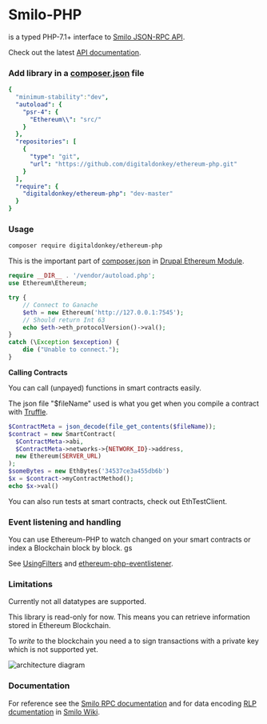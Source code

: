 # Smilo-PHP

is a typed PHP-7.1+ interface to [Smilo JSON-RPC API](https://github.com/Smilo-platform/go-smilo/wiki/JSON-RPC).

Check out the latest [API documentation](http://ethereum-php.org/dev/).

### Add library in a [composer.json](https://getcomposer.org/doc/01-basic-usage.md#composer-json-project-setup) file

```yaml
{
  "minimum-stability":"dev",
  "autoload": {
    "psr-4": {
      "Ethereum\\": "src/"
    }
  },
  "repositories": [
    {
      "type": "git",
      "url": "https://github.com/digitaldonkey/ethereum-php.git"
    }
  ],
  "require": {
    "digitaldonkey/ethereum-php": "dev-master"
  }
}
```

### Usage


```sh
composer require digitaldonkey/ethereum-php
```

This is the important part of [composer.json](https://github.com/digitaldonkey/ethereum/blob/8.x-1.x/composer.json) in [Drupal Ethereum Module](https://drupal.org/project/ethereum).


```php
require __DIR__ . '/vendor/autoload.php';
use Ethereum\Ethereum;

try {
	// Connect to Ganache
    $eth = new Ethereum('http://127.0.0.1:7545');
    // Should return Int 63
    echo $eth->eth_protocolVersion()->val();
}
catch (\Exception $exception) {
    die ("Unable to connect.");
}

```

**Calling Contracts**

You can call (unpayed) functions in smart contracts easily. 

 The json file "$fileName" used is what you get when you compile a contract with [Truffle](truffleframework.com). 

```php
$ContractMeta = json_decode(file_get_contents($fileName));
$contract = new SmartContract(
  $ContractMeta->abi,
  $ContractMeta->networks->{NETWORK_ID}->address,
  new Ethereum(SERVER_URL)
);
$someBytes = new EthBytes('34537ce3a455db6b')
$x = $contract->myContractMethod();
echo $x->val()
```

You can also run tests at smart contracts, check out EthTestClient.

### Event listening and handling

You can use Ethereum-PHP to watch changed on your smart contracts or index a Blockchain block by block. gs

See [UsingFilters](https://github.com/digitaldonkey/ethereum-php/blob/master/UsingFilters.md) and [ethereum-php-eventlistener](https://github.com/digitaldonkey/ethereum-php-eventlistener).


### Limitations

Currently not all datatypes are supported.

This library is read-only for now. This means you can retrieve information stored in Ethereum Blockchain.

To *write* to the blockchain you need a to sign transactions with a private key which is not supported yet.


![architecture diagram](https://raw.githubusercontent.com/digitaldonkey/ethereum-php/dev/doxygen-assets/ArchitectureDiagrammCS6.png "Drupal Ethereum architecture")

### Documentation

For reference see the [Smilo RPC documentation](https://github.com/Smilo-platform/go-smilo/wiki/JSON-RPC) and for data encoding [RLP dcumentation](https://github.com/Smilo-platform/go-smilo/wiki/RLP) in [Smilo Wiki](https://github.com/Smilo-platform/go-smilo/wiki).

